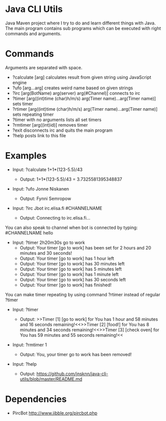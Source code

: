 # Java CLI Utils

Java Maven project where I try to do and learn different things with Java. The main program contains sub programs which can be executed with right commands and arguments.

# Commands

Arguments are separated with space.

- ?calculate [arg] calculates result from given string using JavaScript engine
- ?ufo [arg...arg] creates weird name based on given strings
- ?irc [arg(BotName) arg(server) arg(#Channel)] connects to irc
- ?timer [arg((int)time (char)h/m/s) arg(Timer name)...arg(Timer name)] sets timer
- ?rtimer [arg((int)time (char)h/m/s) arg(Timer name)...arg(Timer name)] sets repeating timer
- ?timer with no arguments lists all set timers
- ?rmtimer [arg((int)id)] removes timer
- ?exit disconnects irc and quits the main program
- ?help posts link to this file

# Examples

- Input: ?calculate 1+1*(123-5.5)/43
	- Output: 1+1*(123-5.5)/43 = 3.7325581395348837

- Input: ?ufo Jonne Niskanen
	- Output: Fynni Semropow

- Input: ?irc Jbot irc.elisa.fi #CHANNELNAME
	- Output: Connecting to irc.elisa.fi...

You can also speak to channel when bot is connected by typing: #CHANNELNAME hello

- Input: ?timer 2h20m30s go to work
	- Output: Your timer [go to work] has been set for 2 hours and 20 minutes and 30 seconds!
	- Output: Your timer [go to work] has 1 hour left
	- Output: Your timer [go to work] has 30 minutes left
	- Output: Your timer [go to work] has 5 minutes left
	- Output: Your timer [go to work] has 1 minute left
	- Output: Your timer [go to work] has 30 seconds left
	- Output: Your timer [go to work] has finished!

You can make timer repeating by using command ?rtimer instead of regular ?timer

- Input: ?timer
	- Output: >>Timer [1] [go to work] for You has 1 hour and 58 minutes and 16 seconds remaining!<<>>Timer [2] [food!] for You has 8 minutes and 34 seconds remaining!<<>>Timer [3] [check oven] for You has 59 minutes and 55 seconds remaining!<<
		
- Input: ?rmtimer 1
	- Output: You, your timer go to work has been removed!

- Input: ?help
	- Output: https://github.com/jnsknn/java-cli-utils/blob/master/README.md

# Dependencies

- PircBot http://www.jibble.org/pircbot.php

